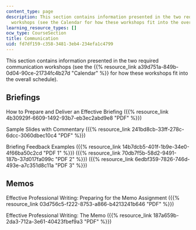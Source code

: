 ```yaml
---
content_type: page
description: This section contains information presented in the two required communication
  workshops (see the Calendar for how these workshops fit into the overall schedule).
learning_resource_types: []
ocw_type: CourseSection
title: Communication
uid: fd7df159-c358-3481-3eb4-234efa1c4799
---
```


This section contains information presented in the two required communication workshops (see the {{% resource_link a39d751a-849b-0d04-90ce-21734fc4b27d "Calendar" %}} for how these workshops fit into the overall schedule).

Briefings
---------

How to Prepare and Deliver an Effective Briefing ({{% resource_link 4b30929f-6609-1492-93b7-eb3ec2abd9e8 "PDF" %}})

Sample Slides with Commentary ({{% resource_link 241bd8cb-33ff-278c-6dcc-3060dbec10c4 "PDF" %}})

Briefing Feedback Examples ({{% resource_link 14b7dcb5-401f-1b9e-34e0-4f66ba50c2cd "PDF 1" %}}) ({{% resource_link 70db7f5b-58d2-9491-187b-37d017fa099c "PDF 2" %}}) ({{% resource_link 6edbf359-7826-746d-493e-a7c351d8c11a "PDF 3" %}})

Memos
-----

Effective Professional Writing: Preparing for the Memo Assignment ({{% resource_link 03d756c5-f222-8753-a866-b4213241b646 "PDF" %}})

Effective Professional Writing: The Memo ({{% resource_link 187a659b-2da3-712a-3e61-40423fbef9a3 "PDF" %}})
